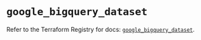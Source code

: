 # `google_bigquery_dataset`

Refer to the Terraform Registry for docs: [`google_bigquery_dataset`](https://registry.terraform.io/providers/hashicorp/google-beta/6.29.0/docs/resources/google_bigquery_dataset).
